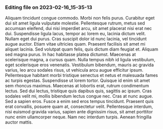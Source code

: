 

### Editing file on 2023-02-16_15-35-13

Aliquam tincidunt congue commodo. Morbi non felis purus. Curabitur eget dui sit amet ligula vulputate molestie. Pellentesque rutrum, metus sed accumsan eleifend, dui nisi imperdiet arcu, sit amet placerat nisi erat nec dui. Suspendisse ligula lacus, tempor ac lorem eu, lacinia dictum velit. Nullam eget dui purus. Cras suscipit dolor id nunc lacinia, vel tincidunt augue auctor. Etiam vitae ultricies quam. Praesent facilisis sit amet mi aliquet lacinia. Sed volutpat quam felis, quis dictum diam feugiat et. Aliquam sed magna purus. In hac habitasse platea dictumst. Maecenas at scelerisque magna, a cursus quam. Nulla tempus nibh id ligula vestibulum, eget scelerisque eros venenatis.
Vestibulum bibendum, mauris ac gravida varius, leo arcu sodales risus, ut vehicula arcu augue efficitur ipsum. Pellentesque habitant morbi tristique senectus et netus et malesuada fames ac turpis egestas. Suspendisse ut lorem tortor. Quisque id enim sit amet sem rhoncus maximus. Maecenas at lobortis erat, rutrum condimentum lectus. Sed dui lectus, tristique quis dapibus quis, sagittis ac ipsum. Cras sodales velit mi, mollis bibendum lectus congue nec. Cras at nunc augue. Sed a sapien eros. Fusce a enim sed eros tempus tincidunt. Praesent quis erat convallis, posuere quam at, consectetur velit. Pellentesque interdum, nisi euismod gravida varius, sapien ante dignissim risus, sit amet porttitor nunc enim ullamcorper neque. Nam nec interdum turpis. Aenean fringilla auctor mattis.


